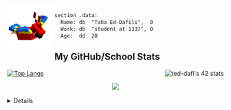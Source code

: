<img src="parrot_fly_flipped.gif" align="left" height="110">


```assembly
section .data:
  Name: db  "Taha Ed-Dafili",  0
  Work: db  "student at 1337", 0
  Age:  dd  20
```

## **My GitHub/School Stats**
<a href="https://github.com/oakoudad/badge42"><img align='right' src="https://badge.mediaplus.ma/darkblue/ted-dafi" alt="ted-dafi's 42 stats" /></a>
[![Top Langs](https://github-readme-stats.vercel.app/api/top-langs/?username=Ayg0&theme=ayu-mirage&hide=html,makefile,css&exclude_repo=Yona2.0,Nand2Tetris&langs_count=6)](https://github.com/Ayg0/github-readme-stats)
<p align="center">
  <a href="https://github.com/Ayg0">
    <img src="https://komarev.com/ghpvc/?username=Ayg0&color=blue&style=flat)" />
  </a>
</p>
<details>
<p align="center">
  <a href="https://github.com/Ayg0">
    <img src="http://github-profile-summary-cards.vercel.app/api/cards/profile-details?username=Ayg0&theme=transparent" />
  </a>
  <a href="https://github.com/Ayg0">
    <img src="https://github-readme-streak-stats.herokuapp.com/?user=Ayg0&hide_border=true&card_width=338&theme=transparent" />
  </a>
  <a href="https://github.com/Ayg0">
    <img src="http://github-profile-summary-cards.vercel.app/api/cards/stats?username=Ayg0&theme=transparent" />
  </a>
</p>
</details>
